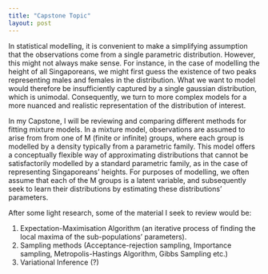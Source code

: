 ```yaml
---
title: "Capstone Topic"
layout: post
---
```


In statistical modelling, it is convenient to make a simplifying assumption that the observations come from a single parametric distribution. However, this might not always make sense. For instance, in the case of modelling the height of all Singaporeans, we might first guess the existence of two peaks representing males and females in the distribution. What we want to model would therefore be insufficiently captured by a single gaussian distribution, which is unimodal. Consequently, we turn to more complex models for a more nuanced and realistic representation of the distribution of interest.

In my Capstone, I will be reviewing and comparing different methods for fitting mixture models. In a mixture model, observations are assumed to arise from from one of M (finite or infinite) groups, where each group is modelled by a density typically from a parametric family. This model offers a conceptually flexible way of approximating distributions that cannot be satisfactorily modelled by a standard parametric family, as in the case of representing Singaporeans’ heights. For purposes of modelling, we often assume that each of the M groups is a latent variable, and subsequently seek to learn their distributions by estimating these distributions’ parameters. 

After some light research, some of the material I seek to review would be:
1. Expectation-Maximisation Algorithm (an iterative process of finding the local maxima of the sub-populations’ parameters).
2. Sampling methods (Acceptance-rejection sampling, Importance sampling, Metropolis-Hastings Algorithm, Gibbs Sampling etc.)
3. Variational Inference (?) 

